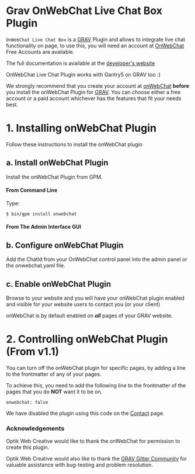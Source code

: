 # Grav OnWebChat Live Chat Box Plugin

`OnWebChat Live Chat Box` is a [GRAV](http://www.getgrav.org) Plugin and allows to integrate live chat functionality on page, to use this, you will need an account at [OnWebChat](http://www.onwebchat.com) Free Accounts are available.

The full documentation is available at the [developer's website](http://www.optikwebcreative.com/blog/grav-onwebchat-plugin)

OnWebChat Live Chat Plugin works with Gantry5 on GRAV too :)

We strongly recommend that you create your account at [onWebChat](http://www.onwebchat.com?target=_blank) **before** you install the onWebChat Plugin for [GRAV](http://www.getgrav.org?target=_blank).  You can choose either a free account or a paid account whichever has the features that fit your needs best.

# 1. Installing onWebChat Plugin

Follow these instructions to install the onWebChat plugin

## a. Install onWebChat Plugin

Install the onWebChat Plugin from GPM.

#### From Command Line

Type:

```
$ bin/gpm install onwebchat
```

#### From The Admin Interface GUI

## b. Configure onWebChat Plugin

Add the ChatId from your OnWebChat control panel into the admin panel or the onwebchat.yaml file.

## c. Enable onWebChat Plugin

Browse to your website and you will have your onWebChat plugin enabled and visible for your website users to contact you (or your client)

onWebChat is by default enabled on ***all*** pages of your GRAV website. 

# 2. Controlling onWebChat Plugin (From v1.1)

You can turn off the onWebChat plugin for specific pages, by adding a line to the frontmatter of any of your pages.

To achieve this, you need to add the following line to the frontmatter of the pages that you do  **NOT** want it to be on.

```
onwebchat: false
```

We have disabled the plugin using this code on the [Contact](http://www.optikwebcreative.com/contact) page.

### Acknowledgements

Optik Web Creative would like to thank the onWebChat for permission to create this plugin.

Optik Web Creative would also like to thank the [GRAV Gitter Community](https://gitter.im/getgrav/grav?target=_blank) for valuable assistance with bug-testing and problem resolution.

